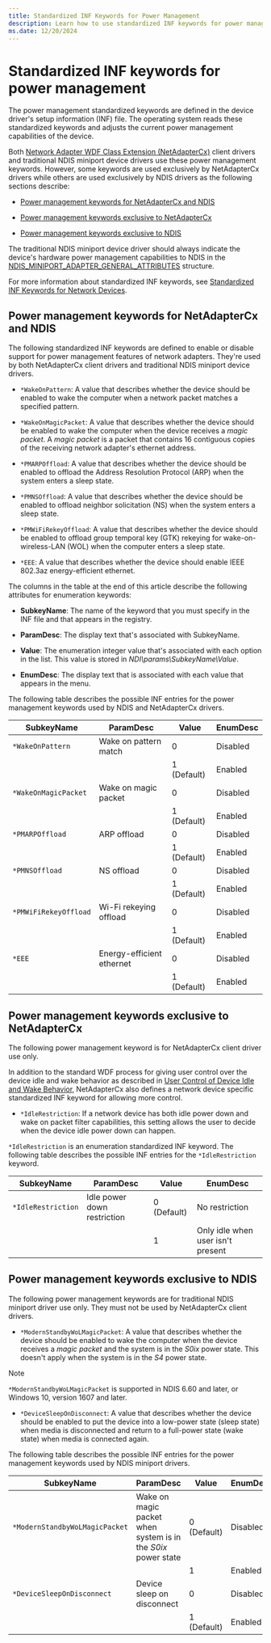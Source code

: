 ```yaml
---
title: Standardized INF Keywords for Power Management
description: Learn how to use standardized INF keywords for power management.
ms.date: 12/20/2024
---
```


# Standardized INF keywords for power management

The power management standardized keywords are defined in the device driver's setup information (INF) file. The operating system reads these standardized keywords and adjusts the current power management capabilities of the device.

Both [Network Adapter WDF Class Extension (NetAdapterCx)](../netcx/index.md) client drivers and traditional NDIS miniport device drivers use these power management keywords. However, some keywords are used exclusively by NetAdapterCx drivers while others are used exclusively by NDIS drivers as the following sections describe:

* [Power management keywords for NetAdapterCx and NDIS](#power-management-keywords-for-netadaptercx-and-ndis)

* [Power management keywords exclusive to NetAdapterCx](#power-management-keywords-exclusive-to-netadaptercx)

* [Power management keywords exclusive to NDIS](#power-management-keywords-exclusive-to-ndis)

The traditional NDIS miniport device driver should always indicate the device's hardware power management capabilities to NDIS in the [NDIS\_MINIPORT\_ADAPTER\_GENERAL\_ATTRIBUTES](/windows-hardware/drivers/ddi/ndis/ns-ndis-_ndis_miniport_adapter_general_attributes) structure.

For more information about standardized INF keywords, see [Standardized INF Keywords for Network Devices](standardized-inf-keywords-for-network-devices.md).

## Power management keywords for NetAdapterCx and NDIS

The following standardized INF keywords are defined to enable or disable support for power management features of network adapters. They're used by both NetAdapterCx client drivers and traditional NDIS miniport device drivers.

- `*WakeOnPattern`: A value that describes whether the device should be enabled to wake the computer when a network packet matches a specified pattern.

- `*WakeOnMagicPacket`: A value that describes whether the device should be enabled to wake the computer when the device receives a *magic packet*. A *magic packet* is a packet that contains 16 contiguous copies of the receiving network adapter's ethernet address.

- `*PMARPOffload`: A value that describes whether the device should be enabled to offload the Address Resolution Protocol (ARP) when the system enters a sleep state.

- `*PMNSOffload`: A value that describes whether the device should be enabled to offload neighbor solicitation (NS) when the system enters a sleep state.

- `*PMWiFiRekeyOffload`: A value that describes whether the device should be enabled to offload group temporal key (GTK) rekeying for wake-on-wireless-LAN (WOL) when the computer enters a sleep state.

- `*EEE`: A value that describes whether the device should enable IEEE 802.3az energy-efficient ethernet.

The columns in the table at the end of this article describe the following attributes for enumeration keywords:

- **SubkeyName**: The name of the keyword that you must specify in the INF file and that appears in the registry.

- **ParamDesc**: The display text that's associated with SubkeyName.

- **Value**: The enumeration integer value that's associated with each option in the list. This value is stored in *NDI\\params\\SubkeyName\\Value*.

- **EnumDesc**: The display text that is associated with each value that appears in the menu.

The following table describes the possible INF entries for the power management keywords used by NDIS and NetAdapterCx drivers.

|SubkeyName|ParamDesc|Value|EnumDesc|
|--- |--- |--- |--- |
|`*WakeOnPattern`|Wake on pattern match|0|Disabled|
|||1 (Default)|Enabled|
|`*WakeOnMagicPacket`|Wake on magic packet|0|Disabled|
|||1 (Default)|Enabled|
|`*PMARPOffload`|ARP offload|0|Disabled|
|||1 (Default)|Enabled|
|`*PMNSOffload`|NS offload|0|Disabled|
|||1 (Default)|Enabled|
|`*PMWiFiRekeyOffload`|Wi-Fi rekeying offload|0|Disabled|
|||1 (Default)|Enabled|
|`*EEE`|Energy-efficient ethernet|0|Disabled|
|||1 (Default)|Enabled|

## Power management keywords exclusive to NetAdapterCx

The following power management keyword is for NetAdapterCx client driver use only.

In addition to the standard WDF process for giving user control over the device idle and wake behavior as described in [User Control of Device Idle and Wake Behavior](../wdf/user-control-of-device-idle-and-wake-behavior.md), NetAdapterCx also defines a network device specific standardized INF keyword for allowing more control.

- `*IdleRestriction`: If a network device has both idle power down and wake on packet filter capabilities, this setting allows the user to decide when the device idle power down can happen.

`*IdleRestriction` is an enumeration standardized INF keyword. The following table describes the possible INF entries for the `*IdleRestriction` keyword.

|SubkeyName|ParamDesc|Value|EnumDesc|
|--- |--- |--- |--- |
|`*IdleRestriction`|Idle power down restriction|0 (Default)|No restriction|
|||1|Only idle when user isn't present|

## Power management keywords exclusive to NDIS

The following power management keywords are for traditional NDIS miniport driver use only. They must not be used by NetAdapterCx client drivers.

- `*ModernStandbyWoLMagicPacket`: A value that describes whether the device should be enabled to wake the computer when the device receives a *magic packet* and the system is in the *S0ix* power state. This doesn't apply when the system is in the *S4* power state.

> [!NOTE]
> `*ModernStandbyWoLMagicPacket` is supported in NDIS 6.60 and later, or Windows 10, version 1607 and later.

- `*DeviceSleepOnDisconnect`: A value that describes whether the device should be enabled to put the device into a low-power state (sleep state) when media is disconnected and return to a full-power state (wake state) when media is connected again.

The following table describes the possible INF entries for the power management keywords used by NDIS miniport drivers.

|SubkeyName|ParamDesc|Value|EnumDesc|
|--- |--- |--- |--- |
|`*ModernStandbyWoLMagicPacket`|Wake on magic packet when system is in the *S0ix* power state|0 (Default)|Disabled|
|||1|Enabled|
|`*DeviceSleepOnDisconnect`|Device sleep on disconnect|0|Disabled|
|||1 (Default)|Enabled|

